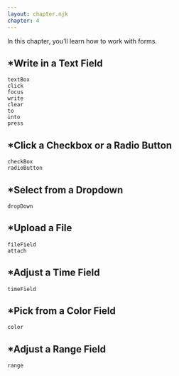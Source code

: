 ```yaml
---
layout: chapter.njk
chapter: 4
---
```


In this chapter, you’ll learn how to work with forms.

\*Write in a Text Field
-----------------------

    textBox
    click
    focus
    write
    clear
    to
    into
    press

\*Click a Checkbox or a Radio Button
------------------------------------

    checkBox
    radioButton

\*Select from a Dropdown
------------------------

    dropDown

\*Upload a File
---------------

    fileField
    attach

\*Adjust a Time Field
---------------------

    timeField

\*Pick from a Color Field
-------------------------

    color

\*Adjust a Range Field
----------------------

    range
